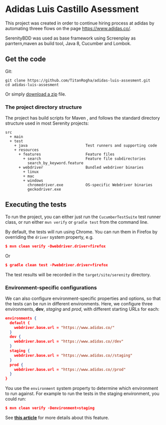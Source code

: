 # Adidas Luis Castillo Asessment

This project was created in order to  continue hiring process at adidas by automating threee flows on the page https://www.adidas.co/.

SerenityBDD was used as base framework using Screenplay as parrtern,maven as build tool, Java 8, Cucumber and Lombok.
## Get the code

Git:

    git clone https://github.com/TitanRogha/adidas-luis-assesment.git
    cd adidas-luis-assesment


Or simply [download a zip](hhttps://github.com/TitanRogha/adidas-luis-assesment/archive/master.zip) file.


### The project directory structure
The project has build scripts for  Maven , and follows the standard directory structure used in most Serenity projects:
```Gherkin
src
  + main
  + test
    + java                          Test runners and supporting code
    + resources
      + features                    Feature files
        + search                    Feature file subdirectories 
          search_by_keyword.feature  
      + webdriver                   Bundled webdriver binaries
        + linux
        + mac
        + windows
          chromedriver.exe          OS-specific Webdriver binaries
          geckodriver.exe

```

## Executing the tests
To run the  project, you can either just run the `CucumberTestSuite` test runner class, or run either `mvn verify` or `gradle test` from the command line.

By default, the tests will run using Chrome. You can run them in Firefox by overriding the `driver` system property, e.g.
```json
$ mvn clean verify -Dwebdriver.driver=firefox
```
Or 
```json
$ gradle clean test -Pwebdriver.driver=firefox
```

The test results will be recorded in the `target/site/serenity` directory.

### Environment-specific configurations
We can also configure environment-specific properties and options, so that the tests can be run in different environments. Here, we configure three environments, __dev__, _staging_ and _prod_, with different starting URLs for each:
```json
environments {
  default {
    webdriver.base.url = "https://www.adidas.co/"
  }
  dev {
    webdriver.base.url = "https://www.adidas.co//dev"
  }
  staging {
    webdriver.base.url = "https://www.adidas.co//staging"
  }
  prod {
    webdriver.base.url = "https://www.adidas.co//prod"
  }
}
```
  
You use the `environment` system property to determine which environment to run against. For example to run the tests in the staging environment, you could run:
```json
$ mvn clean verify -Denvironment=staging
```

See [**this article**](https://johnfergusonsmart.com/environment-specific-configuration-in-serenity-bdd/) for more details about this feature.
